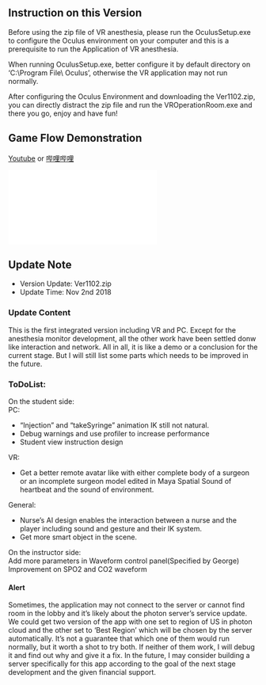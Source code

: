 ## Instruction on this Version

Before using the zip file of VR anesthesia, please run the OculusSetup.exe to configure the Oculus environment on your computer and this is a prerequisite to run the Application of VR anesthesia.

When running OculusSetup.exe, better configure it by default directory on ‘C:\Program File\ Oculus’, otherwise the VR application may not run normally.

After configuring the Oculus Environment and downloading the Ver1102.zip, you can directly distract the zip file and run the VROperationRoom.exe and there you go, enjoy and have fun!


## Game Flow Demonstration
[Youtube](https://youtu.be/_Rz22sSVqt0)
or
[哔哩哔哩](https://www.bilibili.com/video/av35252377/)
<iframe src="//player.bilibili.com/player.html?aid=35252377&cid=61776191&page=1" scrolling="no" border="0" frameborder="no" framespacing="0" allowfullscreen="true"> </iframe>

## Update Note
- Version Update: Ver1102.zip 
- Update Time: Nov 2nd 2018

### Update Content
This is the first integrated version including VR and PC. Except for the anesthesia monitor development, all the other work have been settled donw like interaction and network. All in all, it is like a demo or a conclusion for the current stage. But I will still list some parts which needs to be improved in the future.

### ToDoList:
On the student side:<br/>
PC:<br/>
- “Injection” and “takeSyringe” animation IK still not natural.
- Debug warnings and use profiler to increase performance
- Student view instruction design<br/>

VR:<br/>
- Get a better remote avatar like with either complete body of a surgeon or an incomplete surgeon model edited in Maya
Spatial Sound of heartbeat and the sound of environment.<br/>

General:<br/>
- Nurse’s AI design enables the interaction between a nurse and the player including sound and gesture and their IK system.
- Get more smart object in the scene.<br/>


On the instructor side:<br/>
Add more parameters in Waveform control panel(Specified by George)
Improvement on SPO2 and CO2 waveform

#### Alert 
Sometimes, the application may not connect to the server or cannot find room in the lobby and it’s likely about the photon server’s service update. We could get two version of the app with one set to region of US in photon cloud and the other set to ‘Best Region’ which will be chosen by the server automatically. It’s not a guarantee that which one of them would run normally, but it worth a shot to try both. If neither of them work, I will debug it and find out why and give it a fix. In the future, I may consider building a server specifically for this app according to the goal of the next stage development and the given financial support.

